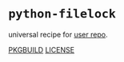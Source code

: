 # `python-filelock`

universal recipe for [user repo](../themartiancompany/ur).

[PKGBUILD](PKGBUILD)
[LICENSE](COPYING)
